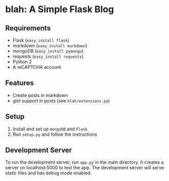 blah: A Simple Flask Blog
=========================

Requirements
------------

- Flask (`easy_install flask`)
- markdown (`easy_install markdown`)
- mongoDB (`easy_install pymongo`)
- requests (`easy_install requests`)
- Python 2
- A reCAPTCHA account

Features
--------

- Create posts in markdown
- gist support in posts (see `blah/extensions.py`)

Setup
-----

1. Install and set up `mongoDB` and `Flask`
2. Run `setup.py` and follow the instructions

Development Server
------------------

To run the development server, run `app.py` in the main directory. It creates a
server on localhost:5000 to test the app. The development server will serve
static files and has debug mode enabled.
